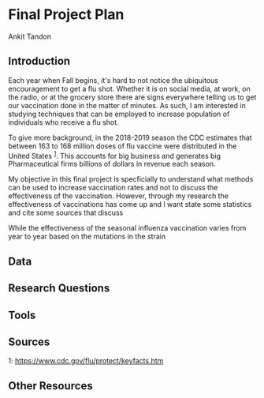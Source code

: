 # Final Project Plan
Ankit Tandon

## Introduction
Each year when Fall begins, it's hard to not notice the ubiquitous encouragement to get a flu shot. Whether it is on social media, at work, on the radio, or at the grocery store there are signs everywhere telling us to get our vaccination done in the matter of minutes. As such, I am interested in studying  techniques that can be employed to increase population of individuals who receive a flu shot. 

To give more background, in the 2018-2019 season the CDC estimates that between 163 to 168 million doses of flu vaccine were distributed in the United States <sup>[1](#myfootnote1)</sup>. This accounts for big business and generates big Pharmaceutical firms billions of dollars in revenue each season. 

My objective in this final project is specficially to understand what methods can be used to increase vaccination rates and not to discuss the effectiveness of the vaccination. However, through my research the effectiveness of vaccinations has come up and I want state some statistics and cite some sources that discuss 

While the effectiveness of the seasonal influenza vaccination varies from year to year based on the mutations in the strain

## Data

## Research Questions

## Tools

## Sources
<a name="myfootnote1">1</a>: https://www.cdc.gov/flu/protect/keyfacts.htm

## Other Resources


